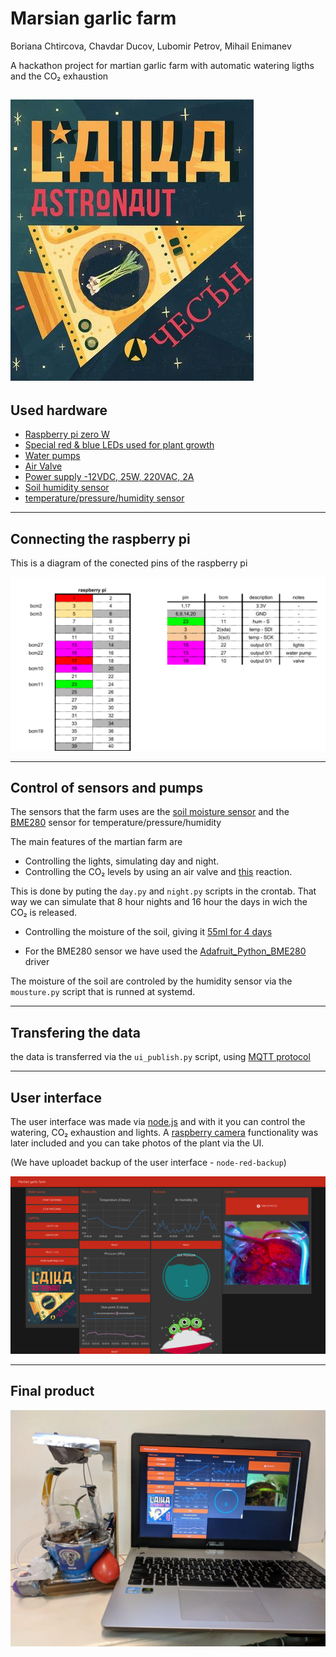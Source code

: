 # Marsian garlic farm
Boriana Chtircova, Chavdar Ducov, Lubomir Petrov, Mihail Enimanev

A hackathon project for martian garlic farm with automatic watering ligths and the CO₂ exhaustion

![](https://github.com/mieni/martian_farm/blob/master/img/laika.jpg)
------------------------------------------------------------------------------------
## Used hardware
* [Raspberry pi zero W](https://www.raspberrypi.org/products/raspberry-pi-zero-w/)
* [Special red & blue LEDs used for plant growth](https://store.comet.bg/Catalogue/Product/49763/ "store link - blue")
* [Water pumps](https://www.olimex.com/Products/Components/Misc/MICRO-WATER-PUMP/ "store link")
* [Air Valve](https://www.olimex.com/Products/Components/Misc/AIR-E-VALVE-12V/ "store link")
* [Power supply -12VDC, 25W, 220VAC, 2A](https://vikiwat.com/zahranvasch-blok-ms35-12-12v-3a-36w.html "store link")
* [Soil humidity sensor](https://erelement.com/sensors/moisture-sensor?cPath=9_34&zenid=t0bn9dq5otka66lvfdsr4akte2 "bg store link")
* [temperature/pressure/humidity sensor](https://erelement.com/sensors/bme280?zenid=t0bn9dq5otka66lvfdsr4akte2 "bg store link")

------------------------------------------------------------------------------------
## Connecting the raspberry pi

This is a diagram of the conected pins of the raspberry pi

![](https://github.com/mieni/martian_farm/blob/master/img/pins.png)

------------------------------------------------------------------------------------
## Control of sensors and pumps 

The sensors that the farm uses are the [soil moisture sensor](https://www.itead.cc/wiki/Moisture_Sensor) and the [BME280](https://learn.adafruit.com/search?q=BME280&) sensor for temperature/pressure/humidity

The main features of the martian farm are

* Controlling the lights, simulating day and night.
* Controlling the CO₂ levels by using an air valve and [this](https://www.wikihow.com/Make-CO₂ "How to Make CO₂ at home") reaction.

 This is done by puting the ```day.py``` and ```night.py``` scripts in the crontab. That way we can simulate that 8 hour nights and 16 hour the days in wich the CO₂ is released.
 
* Controlling the moisture of the soil, giving it [55ml for 4 days](https://www.thompson-morgan.com/how-to-grow-garlic)

* For the BME280 sensor we have used the [Adafruit_Python_BME280](https://github.com/adafruit/Adafruit_Python_BME280) driver


The moisture of the soil are controled by the humidity sensor via the ```mousture.py``` script that is runned at systemd.

------------------------------------------------------------------------------------
## Transfering the data 

the data is transferred via the ```ui_publish.py``` script, using [MQTT protocol](http://mqtt.org)


------------------------------------------------------------------------------------

## User interface 

The user interface was made via [node.js](https://nodejs.org/en/ "node.js")  and with it you can control the watering, CO₂  exhaustion and lights. A [raspberry camera](https://www.raspberrypi.org/products/camera-module-v2/)  functionality  was later included and you can take photos of the plant via the UI.

(We have uploadet backup of the user interface  - ```node-red-backup```)

![](https://github.com/mieni/martian_farm/blob/master/img/UI.png)

------------------------------------------------------------------------------------

## Final product

![](https://github.com/mieni/martian_farm/blob/master/img/final.jpg)




